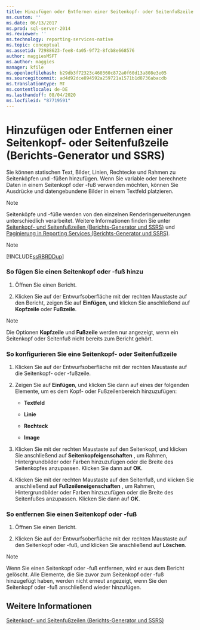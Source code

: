 ```yaml
---
title: Hinzufügen oder Entfernen einer Seitenkopf- oder Seitenfußzeile (Berichts-Generator und SSRS) | Microsoft-Dokumentation
ms.custom: ''
ms.date: 06/13/2017
ms.prod: sql-server-2014
ms.reviewer: ''
ms.technology: reporting-services-native
ms.topic: conceptual
ms.assetid: 72988623-fee8-4a05-9f72-8fcb8e668576
author: maggiesMSFT
ms.author: maggies
manager: kfile
ms.openlocfilehash: b29db3f72323c460360c872a0f60d13a808e3e05
ms.sourcegitcommit: ad4d92dce894592a259721a1571b1d8736abacdb
ms.translationtype: MT
ms.contentlocale: de-DE
ms.lasthandoff: 08/04/2020
ms.locfileid: "87719591"
---
```

# <a name="add-or-remove-a-page-header-or-footer-report-builder-and-ssrs"></a>Hinzufügen oder Entfernen einer Seitenkopf- oder Seitenfußzeile (Berichts-Generator und SSRS)
  Sie können statischen Text, Bilder, Linien, Rechtecke und Rahmen zu Seitenköpfen und -füßen hinzufügen. Wenn Sie variable oder berechnete Daten in einem Seitenkopf oder -fuß verwenden möchten, können Sie Ausdrücke und datengebundene Bilder in einem Textfeld platzieren.  
  
> [!NOTE]  
>  Seitenköpfe und -füße werden von den einzelnen Renderingerweiterungen unterschiedlich verarbeitet. Weitere Informationen finden Sie unter [Seitenkopf- und Seitenfußzeilen (Berichts-Generator und SSRS)](page-headers-and-footers-report-builder-and-ssrs.md) und [Paginierung in Reporting Services (Berichts-Generator und SSRS)](pagination-in-reporting-services-report-builder-and-ssrs.md).  
  
> [!NOTE]  
>  [!INCLUDE[ssRBRDDup](../../includes/ssrbrddup-md.md)]  
  
### <a name="to-add-a-page-header-or-footer"></a>So fügen Sie einen Seitenkopf oder -fuß hinzu  
  
1.  Öffnen Sie einen Bericht.  
  
2.  Klicken Sie auf der Entwurfsoberfläche mit der rechten Maustaste auf den Bericht, zeigen Sie auf **Einfügen**, und klicken Sie anschließend auf **Kopfzeile** oder **Fußzeile**.  
  
> [!NOTE]  
>  Die Optionen **Kopfzeile** und **Fußzeile** werden nur angezeigt, wenn ein Seitenkopf oder Seitenfuß nicht bereits zum Bericht gehört.  
  
### <a name="to-configure-a-page-header-or-footer"></a>So konfigurieren Sie eine Seitenkopf- oder Seitenfußzeile  
  
1.  Klicken Sie auf der Entwurfsoberfläche mit der rechten Maustaste auf die Seitenkopf- oder -fußzeile.  
  
2.  Zeigen Sie auf **Einfügen**, und klicken Sie dann auf eines der folgenden Elemente, um es dem Kopf- oder Fußzeilenbereich hinzuzufügen:  
  
    -   **Textfeld**  
  
    -   **Linie**  
  
    -   **Rechteck**  
  
    -   **Image**  
  
3.  Klicken Sie mit der rechten Maustaste auf den Seitenkopf, und klicken Sie anschließend auf **Seitenkopfeigenschaften** , um Rahmen, Hintergrundbilder oder Farben hinzuzufügen oder die Breite des Seitenkopfes anzupassen. Klicken Sie dann auf **OK**.  
  
4.  Klicken Sie mit der rechten Maustaste auf den Seitenfuß, und klicken Sie anschließend auf **Fußzeileneigenschaften** , um Rahmen, Hintergrundbilder oder Farben hinzuzufügen oder die Breite des Seitenfußes anzupassen. Klicken Sie dann auf **OK**.  
  
### <a name="to-remove-a-page-header-or-footer"></a>So entfernen Sie einen Seitenkopf oder -fuß  
  
1.  Öffnen Sie einen Bericht.  
  
2.  Klicken Sie auf der Entwurfsoberfläche mit der rechten Maustaste auf den Seitenkopf oder -fuß, und klicken Sie anschließend auf **Löschen**.  
  
> [!NOTE]  
>  Wenn Sie einen Seitenkopf oder -fuß entfernen, wird er aus dem Bericht gelöscht. Alle Elemente, die Sie zuvor zum Seitenkopf oder -fuß hinzugefügt haben, werden nicht erneut angezeigt, wenn Sie den Seitenkopf oder -fuß anschließend wieder hinzufügen.  
  
## <a name="see-also"></a>Weitere Informationen  
 [Seitenkopf- und Seitenfußzeilen &#40;Berichts-Generator und SSRS&#41;](page-headers-and-footers-report-builder-and-ssrs.md)  
  
  

